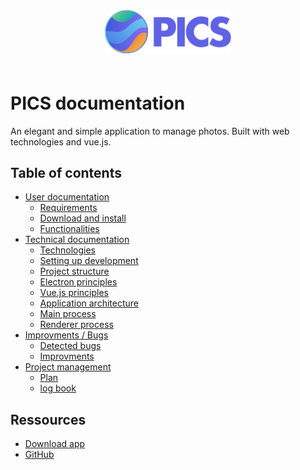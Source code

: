 <div align="center" style="margin-bottom:60px;">
  <img src="logo.svg" width="40%"/>
</div>

# PICS documentation

An elegant and simple application to manage photos. Built with web technologies and vue.js.

## Table of contents

- [User documentation](userdoc/userdoc.html)
    - [Requirements](userdoc/requirements.html)
    - [Download and install](userdoc/installation.html)
    - [Functionalities](userdoc/features.html)
- [Technical documentation](techdoc/techdoc.html)
    - [Technologies](techdoc/technologies.html)
    - [Setting up development](techdoc/setting-up-development.html)
    - [Project structure](techdoc/project-stucture.html)
    - [Electron principles](techdoc/electron.html)
    - [Vue.js principles]()
    - [Application architecture]()
    - [Main process]()
    - [Renderer process]()
- [Improvments / Bugs]()
    - [Detected bugs]()
    - [Improvments]()
-  [Project management]()
    - [Plan]()
    - [log book]()
    
## Ressources

- [Download app](#)
- [GitHub](#)